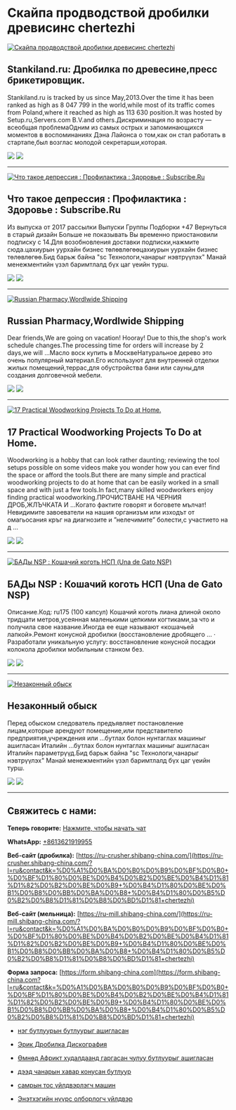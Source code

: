 # Скайпа продводствой дробилки древисинс chertezhi

<a href="https://swt.shibang-china.com/?l=ru&img&k=%D0%A1%D0%BA%D0%B0%D0%B9%D0%BF%D0%B0+%D0%BF%D1%80%D0%BE%D0%B4%D0%B2%D0%BE%D0%B4%D1%81%D1%82%D0%B2%D0%BE%D0%B9+%D0%B4%D1%80%D0%BE%D0%B1%D0%B8%D0%BB%D0%BA%D0%B8+%D0%B4%D1%80%D0%B5%D0%B2%D0%B8%D1%81%D0%B8%D0%BD%D1%81+chertezhi" target="_blank">![Скайпа продводствой дробилки древисинс chertezhi](http://static.shibang-china.com/all-800x300/1167.jpg)</a>

## Stankiland.ru: Дробилка по древесине,пресс брикетировщик.
Stankiland.ru is tracked by us since May,2013.Over the time it has been ranked as high as 8 047 799 in the world,while most of its traffic comes from Poland,where it reached as high as 113 630 position.It was hosted by Setup.ru,Servers.com B.V.and others.Дискриминация по возрасту — всеобщая проблемаОдним из самых острых и запоминающихся моментов в воспоминаниях Дэна Лайонса о том,как он стал работать в стартапе,был возглас молодой секретарши,которая.


<a href="https://whatsapp.shibangsoft.com/WhatsApp.php" target="_blank" title="WhatsApp">![](http://static.shibang-china.com/icon/whatsapp.png)</a> <a href="https://swt.shibang-china.com/?l=ru&icon&k=%D0%A1%D0%BA%D0%B0%D0%B9%D0%BF%D0%B0+%D0%BF%D1%80%D0%BE%D0%B4%D0%B2%D0%BE%D0%B4%D1%81%D1%82%D0%B2%D0%BE%D0%B9+%D0%B4%D1%80%D0%BE%D0%B1%D0%B8%D0%BB%D0%BA%D0%B8+%D0%B4%D1%80%D0%B5%D0%B2%D0%B8%D1%81%D0%B8%D0%BD%D1%81+chertezhi" target="_blank">![](http://static.shibang-china.com/icon/chat-ru.png)</a>

---

<a href="https://swt.shibang-china.com/?l=ru&img&k=%D0%A1%D0%BA%D0%B0%D0%B9%D0%BF%D0%B0+%D0%BF%D1%80%D0%BE%D0%B4%D0%B2%D0%BE%D0%B4%D1%81%D1%82%D0%B2%D0%BE%D0%B9+%D0%B4%D1%80%D0%BE%D0%B1%D0%B8%D0%BB%D0%BA%D0%B8+%D0%B4%D1%80%D0%B5%D0%B2%D0%B8%D1%81%D0%B8%D0%BD%D1%81+chertezhi" target="_blank">![Что такое депрессия : Профилактика : Здоровье : Subscribe.Ru](http://static.shibang-china.com/all-800x300/189.jpg)</a>

## Что такое депрессия : Профилактика : Здоровье : Subscribe.Ru
Из выпуска от 2017 рассылки Выпуски Группы Подборки +47 Вернуться в старый дизайн Больше не показывать Вы временно приостановили подписку с 14.Для возобновления доставки подписки,нажмите сюда.цахиурын уурхайн бизнес төлөвлөгөөцахиурын уурхайн бизнес төлөвлөгөө.Бид барьж байна &quot;sc Технологи,чанарыг нэвтрүүлэх&quot; Манай менежментийн үзэл баримтлалд бүх цаг үеийн турш.


<a href="https://whatsapp.shibangsoft.com/WhatsApp.php" target="_blank" title="WhatsApp">![](http://static.shibang-china.com/icon/whatsapp.png)</a> <a href="https://swt.shibang-china.com/?l=ru&icon&k=%D0%A1%D0%BA%D0%B0%D0%B9%D0%BF%D0%B0+%D0%BF%D1%80%D0%BE%D0%B4%D0%B2%D0%BE%D0%B4%D1%81%D1%82%D0%B2%D0%BE%D0%B9+%D0%B4%D1%80%D0%BE%D0%B1%D0%B8%D0%BB%D0%BA%D0%B8+%D0%B4%D1%80%D0%B5%D0%B2%D0%B8%D1%81%D0%B8%D0%BD%D1%81+chertezhi" target="_blank">![](http://static.shibang-china.com/icon/chat-ru.png)</a>

---

<a href="https://swt.shibang-china.com/?l=ru&img&k=%D0%A1%D0%BA%D0%B0%D0%B9%D0%BF%D0%B0+%D0%BF%D1%80%D0%BE%D0%B4%D0%B2%D0%BE%D0%B4%D1%81%D1%82%D0%B2%D0%BE%D0%B9+%D0%B4%D1%80%D0%BE%D0%B1%D0%B8%D0%BB%D0%BA%D0%B8+%D0%B4%D1%80%D0%B5%D0%B2%D0%B8%D1%81%D0%B8%D0%BD%D1%81+chertezhi" target="_blank">![Russian Pharmacy,Wordlwide Shipping](http://static.shibang-china.com/all-800x300/791.jpg)</a>

## Russian Pharmacy,Wordlwide Shipping
Dear friends,We are going on vacation! Hooray! Due to this,the shop's work schedule changes.The processing time for orders will increase by 2 days,we will …Масло воск купить в МосквеНатуральное дерево это очень популярный материал.Его используют для внутренней отделки жилых помещений,террас,для обустройства бани или сауны,для создания долговечной мебели.


<a href="https://whatsapp.shibangsoft.com/WhatsApp.php" target="_blank" title="WhatsApp">![](http://static.shibang-china.com/icon/whatsapp.png)</a> <a href="https://swt.shibang-china.com/?l=ru&icon&k=%D0%A1%D0%BA%D0%B0%D0%B9%D0%BF%D0%B0+%D0%BF%D1%80%D0%BE%D0%B4%D0%B2%D0%BE%D0%B4%D1%81%D1%82%D0%B2%D0%BE%D0%B9+%D0%B4%D1%80%D0%BE%D0%B1%D0%B8%D0%BB%D0%BA%D0%B8+%D0%B4%D1%80%D0%B5%D0%B2%D0%B8%D1%81%D0%B8%D0%BD%D1%81+chertezhi" target="_blank">![](http://static.shibang-china.com/icon/chat-ru.png)</a>

---

<a href="https://swt.shibang-china.com/?l=ru&img&k=%D0%A1%D0%BA%D0%B0%D0%B9%D0%BF%D0%B0+%D0%BF%D1%80%D0%BE%D0%B4%D0%B2%D0%BE%D0%B4%D1%81%D1%82%D0%B2%D0%BE%D0%B9+%D0%B4%D1%80%D0%BE%D0%B1%D0%B8%D0%BB%D0%BA%D0%B8+%D0%B4%D1%80%D0%B5%D0%B2%D0%B8%D1%81%D0%B8%D0%BD%D1%81+chertezhi" target="_blank">![17 Practical Woodworking Projects To Do at Home.](http://static.shibang-china.com/all-800x300/1495.jpg)</a>

## 17 Practical Woodworking Projects To Do at Home.
Woodworking is a hobby that can look rather daunting; reviewing the tool setups possible on some videos make you wonder how you can ever find the space or afford the tools.But there are many simple and practical woodworking projects to do at home that can be easily worked in a small space and with just a few tools.In fact,many skilled woodworkers enjoy finding practical woodworking.ПРОЧИСТВАНЕ НА ЧЕРНИЯ ДРОБ,ЖЛЪЧКАТА И …Когато фактите говорят и боговете мълчат! Невидимите завоеватели на нашия организъм или изходът от омагьосания кръг на диагнозите и ”нелечимите” болести,с участието на д …


<a href="https://whatsapp.shibangsoft.com/WhatsApp.php" target="_blank" title="WhatsApp">![](http://static.shibang-china.com/icon/whatsapp.png)</a> <a href="https://swt.shibang-china.com/?l=ru&icon&k=%D0%A1%D0%BA%D0%B0%D0%B9%D0%BF%D0%B0+%D0%BF%D1%80%D0%BE%D0%B4%D0%B2%D0%BE%D0%B4%D1%81%D1%82%D0%B2%D0%BE%D0%B9+%D0%B4%D1%80%D0%BE%D0%B1%D0%B8%D0%BB%D0%BA%D0%B8+%D0%B4%D1%80%D0%B5%D0%B2%D0%B8%D1%81%D0%B8%D0%BD%D1%81+chertezhi" target="_blank">![](http://static.shibang-china.com/icon/chat-ru.png)</a>

---

<a href="https://swt.shibang-china.com/?l=ru&img&k=%D0%A1%D0%BA%D0%B0%D0%B9%D0%BF%D0%B0+%D0%BF%D1%80%D0%BE%D0%B4%D0%B2%D0%BE%D0%B4%D1%81%D1%82%D0%B2%D0%BE%D0%B9+%D0%B4%D1%80%D0%BE%D0%B1%D0%B8%D0%BB%D0%BA%D0%B8+%D0%B4%D1%80%D0%B5%D0%B2%D0%B8%D1%81%D0%B8%D0%BD%D1%81+chertezhi" target="_blank">![БАДы NSP : Кошачий коготь НСП (Una de Gato NSP)](http://static.shibang-china.com/all-800x300/191.jpg)</a>

## БАДы NSP : Кошачий коготь НСП (Una de Gato NSP)
Описание.Код: ru175 (100 капсул) Кошачий коготь лиана длиной около тридцати метров,усеянная маленькими цепкими когтиками,за что и получила свое название.Иногда ее еще называют &#171;кошачьей лапкой&#187;.Ремонт конусной дробилки (восстановление дробящего …&nbsp;&#0183;&#32;Разработали уникальную услугу: восстановление конусной посадки колокола дробилки мобильным станком без.


<a href="https://whatsapp.shibangsoft.com/WhatsApp.php" target="_blank" title="WhatsApp">![](http://static.shibang-china.com/icon/whatsapp.png)</a> <a href="https://swt.shibang-china.com/?l=ru&icon&k=%D0%A1%D0%BA%D0%B0%D0%B9%D0%BF%D0%B0+%D0%BF%D1%80%D0%BE%D0%B4%D0%B2%D0%BE%D0%B4%D1%81%D1%82%D0%B2%D0%BE%D0%B9+%D0%B4%D1%80%D0%BE%D0%B1%D0%B8%D0%BB%D0%BA%D0%B8+%D0%B4%D1%80%D0%B5%D0%B2%D0%B8%D1%81%D0%B8%D0%BD%D1%81+chertezhi" target="_blank">![](http://static.shibang-china.com/icon/chat-ru.png)</a>

---

<a href="https://swt.shibang-china.com/?l=ru&img&k=%D0%A1%D0%BA%D0%B0%D0%B9%D0%BF%D0%B0+%D0%BF%D1%80%D0%BE%D0%B4%D0%B2%D0%BE%D0%B4%D1%81%D1%82%D0%B2%D0%BE%D0%B9+%D0%B4%D1%80%D0%BE%D0%B1%D0%B8%D0%BB%D0%BA%D0%B8+%D0%B4%D1%80%D0%B5%D0%B2%D0%B8%D1%81%D0%B8%D0%BD%D1%81+chertezhi" target="_blank">![Незаконный обыск](http://static.shibang-china.com/all-800x300/315.jpg)</a>

## Незаконный обыск
Перед обыском следователь предъявляет постановление лицам,которые арендуют помещение,или представителю предприятия,учреждения или …бутлах болон нунтаглах машиныг ашигласан Италийн …бутлах болон нунтаглах машиныг ашигласан Италийн параметрүүд.Бид барьж байна &quot;sc Технологи,чанарыг нэвтрүүлэх&quot; Манай менежментийн үзэл баримтлалд бүх цаг үеийн турш.


<a href="https://whatsapp.shibangsoft.com/WhatsApp.php" target="_blank" title="WhatsApp">![](http://static.shibang-china.com/icon/whatsapp.png)</a> <a href="https://swt.shibang-china.com/?l=ru&icon&k=%D0%A1%D0%BA%D0%B0%D0%B9%D0%BF%D0%B0+%D0%BF%D1%80%D0%BE%D0%B4%D0%B2%D0%BE%D0%B4%D1%81%D1%82%D0%B2%D0%BE%D0%B9+%D0%B4%D1%80%D0%BE%D0%B1%D0%B8%D0%BB%D0%BA%D0%B8+%D0%B4%D1%80%D0%B5%D0%B2%D0%B8%D1%81%D0%B8%D0%BD%D1%81+chertezhi" target="_blank">![](http://static.shibang-china.com/icon/chat-ru.png)</a>

---
## Свяжитесь с нами:

**Теперь говорите:** [Нажмите, чтобы начать чат](https://swt.shibang-china.com?l=ru&contact&k=%D0%A1%D0%BA%D0%B0%D0%B9%D0%BF%D0%B0+%D0%BF%D1%80%D0%BE%D0%B4%D0%B2%D0%BE%D0%B4%D1%81%D1%82%D0%B2%D0%BE%D0%B9+%D0%B4%D1%80%D0%BE%D0%B1%D0%B8%D0%BB%D0%BA%D0%B8+%D0%B4%D1%80%D0%B5%D0%B2%D0%B8%D1%81%D0%B8%D0%BD%D1%81+chertezhi)

**WhatsApp:**  [+8613621919955](https://whatsapp.shibangsoft.com/WhatsApp.php)

**Веб-сайт (дробилка):** [https://ru-crusher.shibang-china.com/](https://ru-crusher.shibang-china.com/?l=ru&contact&k=%D0%A1%D0%BA%D0%B0%D0%B9%D0%BF%D0%B0+%D0%BF%D1%80%D0%BE%D0%B4%D0%B2%D0%BE%D0%B4%D1%81%D1%82%D0%B2%D0%BE%D0%B9+%D0%B4%D1%80%D0%BE%D0%B1%D0%B8%D0%BB%D0%BA%D0%B8+%D0%B4%D1%80%D0%B5%D0%B2%D0%B8%D1%81%D0%B8%D0%BD%D1%81+chertezhi)

**Веб-сайт (мельница):** [https://ru-mill.shibang-china.com/](https://ru-mill.shibang-china.com/?l=ru&contact&k=%D0%A1%D0%BA%D0%B0%D0%B9%D0%BF%D0%B0+%D0%BF%D1%80%D0%BE%D0%B4%D0%B2%D0%BE%D0%B4%D1%81%D1%82%D0%B2%D0%BE%D0%B9+%D0%B4%D1%80%D0%BE%D0%B1%D0%B8%D0%BB%D0%BA%D0%B8+%D0%B4%D1%80%D0%B5%D0%B2%D0%B8%D1%81%D0%B8%D0%BD%D1%81+chertezhi)

**Форма запроса:** [https://form.shibang-china.com](https://form.shibang-china.com?l=ru&contact&k=%D0%A1%D0%BA%D0%B0%D0%B9%D0%BF%D0%B0+%D0%BF%D1%80%D0%BE%D0%B4%D0%B2%D0%BE%D0%B4%D1%81%D1%82%D0%B2%D0%BE%D0%B9+%D0%B4%D1%80%D0%BE%D0%B1%D0%B8%D0%BB%D0%BA%D0%B8+%D0%B4%D1%80%D0%B5%D0%B2%D0%B8%D1%81%D0%B8%D0%BD%D1%81+chertezhi)

* [нэг бутлуурын бутлуурыг ашигласан](../129/%D0%BD%D1%8D%D0%B3%20%D0%B1%D1%83%D1%82%D0%BB%D1%83%D1%83%D1%80%D1%8B%D0%BD%20%D0%B1%D1%83%D1%82%D0%BB%D1%83%D1%83%D1%80%D1%8B%D0%B3%20%D0%B0%D1%88%D0%B8%D0%B3%D0%BB%D0%B0%D1%81%D0%B0%D0%BD.md)

* [Эрик Дробилка Дискография](../130/%D0%AD%D1%80%D0%B8%D0%BA%20%D0%94%D1%80%D0%BE%D0%B1%D0%B8%D0%BB%D0%BA%D0%B0%20%D0%94%D0%B8%D1%81%D0%BA%D0%BE%D0%B3%D1%80%D0%B0%D1%84%D0%B8%D1%8F.md)

* [Өмнөд Африкт худалдаанд гаргасан чулуу бутлуурыг ашигласан](../129/%D3%A8%D0%BC%D0%BD%D3%A9%D0%B4%20%D0%90%D1%84%D1%80%D0%B8%D0%BA%D1%82%20%D1%85%D1%83%D0%B4%D0%B0%D0%BB%D0%B4%D0%B0%D0%B0%D0%BD%D0%B4%20%D0%B3%D0%B0%D1%80%D0%B3%D0%B0%D1%81%D0%B0%D0%BD%20%D1%87%D1%83%D0%BB%D1%83%D1%83%20%D0%B1%D1%83%D1%82%D0%BB%D1%83%D1%83%D1%80%D1%8B%D0%B3%20%D0%B0%D1%88%D0%B8%D0%B3%D0%BB%D0%B0%D1%81%D0%B0%D0%BD.md)

* [дээд чанарын хавар конусан бутлуур](../128/%D0%B4%D1%8D%D1%8D%D0%B4%20%D1%87%D0%B0%D0%BD%D0%B0%D1%80%D1%8B%D0%BD%20%D1%85%D0%B0%D0%B2%D0%B0%D1%80%20%D0%BA%D0%BE%D0%BD%D1%83%D1%81%D0%B0%D0%BD%20%D0%B1%D1%83%D1%82%D0%BB%D1%83%D1%83%D1%80.md)

* [самрын тос үйлдвэрлэгч машин](../128/%D1%81%D0%B0%D0%BC%D1%80%D1%8B%D0%BD%20%D1%82%D0%BE%D1%81%20%D2%AF%D0%B9%D0%BB%D0%B4%D0%B2%D1%8D%D1%80%D0%BB%D1%8D%D0%B3%D1%87%20%D0%BC%D0%B0%D1%88%D0%B8%D0%BD.md)

* [Энэтхэгийн нүүрс олборлогч үйлдвэр](../130/%D0%AD%D0%BD%D1%8D%D1%82%D1%85%D1%8D%D0%B3%D0%B8%D0%B9%D0%BD%20%D0%BD%D2%AF%D2%AF%D1%80%D1%81%20%D0%BE%D0%BB%D0%B1%D0%BE%D1%80%D0%BB%D0%BE%D0%B3%D1%87%20%D2%AF%D0%B9%D0%BB%D0%B4%D0%B2%D1%8D%D1%80.md)